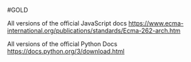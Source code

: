#GOLD

All versions of the official JavaScript docs
https://www.ecma-international.org/publications/standards/Ecma-262-arch.htm

All versions of the official Python Docs
https://docs.python.org/3/download.html
